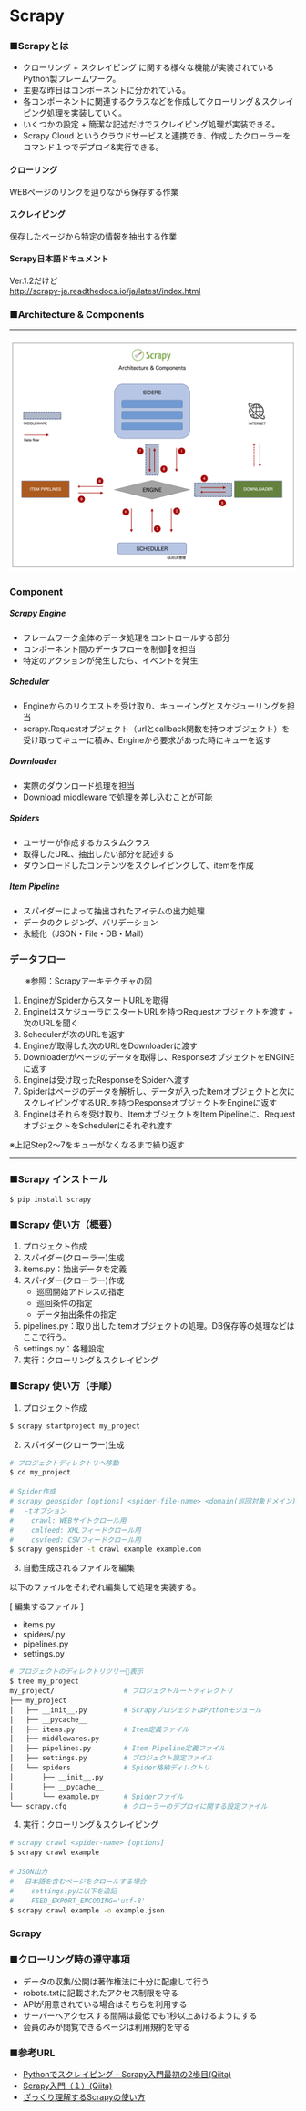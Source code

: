 # Scrapy


### ■Scrapyとは
- クローリング + スクレイピング に関する様々な機能が実装されているPython製フレームワーク。  
- 主要な昨日はコンポーネントに分かれている。
- 各コンポーネントに関連するクラスなどを作成してクローリング＆スクレイピング処理を実装していく。
- いくつかの設定 + 簡潔な記述だけでスクレイピング処理が実装できる。
- Scrapy Cloud というクラウドサービスと連携でき、作成したクローラーをコマンド１つでデプロイ&実行できる。


#### クローリング
WEBページのリンクを辿りながら保存する作業

#### スクレイピング
保存したページから特定の情報を抽出する作業
  　
#### Scrapy日本語ドキュメント
Ver.1.2だけど  
http://scrapy-ja.readthedocs.io/ja/latest/index.html
  


### ■Architecture & Components
---

![Scrapy - Architecture &amp; Components -](https://github.com/kenshin-itahana/docs-python/blob/master/assets/img/Scrapy%20-%20Architecture%20&%20Components%20-.png)



### Component

##### Scrapy Engine
- フレームワーク全体のデータ処理をコントロールする部分
- コンポーネント間のデータフローを制御を担当
- 特定のアクションが発生したら、イベントを発生


##### Scheduler
- Engineからのリクエストを受け取り、キューイングとスケジューリングを担当
- scrapy.Requestオブジェクト（urlとcallback関数を持つオブジェクト）を受け取ってキューに積み、Engineから要求があった時にキューを返す


##### Downloader
- 実際のダウンロード処理を担当
- Download middleware で処理を差し込むことが可能


##### Spiders
- ユーザーが作成するカスタムクラス
- 取得したURL、抽出したい部分を記述する
- ダウンロードしたコンテンツをスクレイピングして、itemを作成


##### Item Pipeline
- スパイダーによって抽出されたアイテムの出力処理
- データのクレジング、バリデーション
- 永続化（JSON・File・DB・Mail）
  


### データフロー
　　※参照：Scrapyアーキテクチャの図  

1. EngineがSpiderからスタートURLを取得
2. EngineはスケジューラにスタートURLを持つRequestオブジェクトを渡す + 次のURLを聞く
3. Schedulerが次のURLを返す
4. Engineが取得した次のURLをDownloaderに渡す
5. Downloaderがページのデータを取得し、ResponseオブジェクトをENGINEに返す
6. Engineは受け取ったResponseをSpiderへ渡す
7. Spiderはページのデータを解析し、データが入ったItemオブジェクトと次にスクレイピングするURLを持つResponseオブジェクトをEngineに返す
8. Engineはそれらを受け取り、ItemオブジェクトをItem Pipelineに、RequestオブジェクトをSchedulerにそれぞれ渡す

※上記Step2〜7をキューがなくなるまで繰り返す

-----



### ■Scrapy インストール
```bash
$ pip install scrapy
```
  
  
### ■Scrapy 使い方（概要）
1. プロジェクト作成
2. スパイダー(クローラー)生成
3. items.py：抽出データを定義
4. スパイダー(クローラー)作成
    - 巡回開始アドレスの指定
    - 巡回条件の指定
    - データ抽出条件の指定
5. pipelines.py：取り出したitemオブジェクトの処理。DB保存等の処理などはここで行う。
6. settings.py：各種設定
7. 実行：クローリング＆スクレイピング


  
### ■Scrapy 使い方（手順）
1. プロジェクト作成
```bash
$ scrapy startproject my_project
```
  
2. スパイダー(クローラー)生成
```bash
# プロジェクトディレクトリへ移動
$ cd my_project

# Spider作成
# scrapy genspider [options] <spider-file-name> <domain(巡回対象ドメイン)>
# 　-tオプション
# 　　crawl: WEBサイトクロール用
# 　　cmlfeed: XMLフィードクロール用
# 　　csvfeed: CSVフィードクロール用
$ scrapy genspider -t crawl example example.com
```
  
3. 自動生成されるファイルを編集
  
以下のファイルをそれぞれ編集して処理を実装する。  

[ 編集するファイル ]
- items.py
- spiders/<spider-file-name>.py
- pipelines.py
- settings.py 
  
  

```bash
# プロジェクトのディレクトリツリー表示
$ tree my_project
my_project/                 # プロジェクトルートディレクトリ
├── my_project
│   ├── __init__.py         # ScrapyプロジェクトはPythonモジュール
│   ├── __pycache__
│   ├── items.py            # Item定義ファイル
│   ├── middlewares.py
│   ├── pipelines.py        # Item Pipeline定義ファイル
│   ├── settings.py         # プロジェクト設定ファイル
│   └── spiders             # Spider格納ディレクトリ
│       ├── __init__.py
│       ├── __pycache__
│       └── example.py      # Spiderファイル
└── scrapy.cfg              # クローラーのデプロイに関する設定ファイル
```
  
4. 実行：クローリング＆スクレイピング
```bash
# scrapy crawl <spider-name> [options]
$ scrapy crawl example

# JSON出力
# 　日本語を含むページをクロールする場合
# 　　settings.pyに以下を追記
# 　　FEED_EXPORT_ENCODING='utf-8'
$ scrapy crawl example -o example.json
```
  
  

### Scrapy 
### ■クローリング時の遵守事項
- データの収集/公開は著作権法に十分に配慮して行う
- robots.txtに記載されたアクセス制限を守る
- APIが用意されている場合はそちらを利用する
- サーバーへアクセスする間隔は最低でも1秒以上あけるようにする
- 会員のみが閲覧できるページは利用規約を守る
  

  
### ■参考URL
- [Pythonでスクレイピング - Scrapy入門最初の2歩目(Qiita)](https://qiita.com/ttomoaki/items/05d3dc104a695f939d63)
- [Scrapy入門（１）(Qiita)](https://qiita.com/checkpoint/items/038b59b29df8e1e384a2)
- [ざっくり理解するScrapyの使い方](https://anopara.net/2017/02/26/%E3%81%96%E3%81%A3%E3%81%8F%E3%82%8A%E7%90%86%E8%A7%A3%E3%81%99%E3%82%8Bscrapy%E3%81%AE%E4%BD%BF%E3%81%84%E6%96%B9/
)


